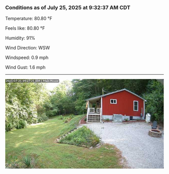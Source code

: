 ### Conditions as of July 25, 2025 at 9:32:37 AM CDT 

Temperature: 80.80 &deg;F

Feels like: 80.80 &deg;F

Humidity: 91%

Wind Direction: WSW

Windspeed: 0.9 mph

Wind Gust: 1.6 mph

---

<img src="./images/latest.jpeg"/>

